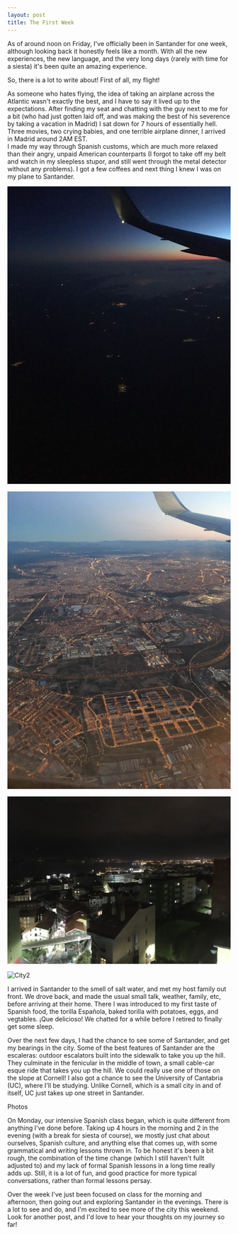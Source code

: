 ```yaml
---
layout: post
title: The First Week
---
```


As of around noon on Friday, I've officially been in Santander for one week, although looking back it honestly feels like a month.  With all the new experiences, the new language, and the very long days (rarely with time for a siesta) it's been quite an amazing experience.

So, there is a lot to write about!  First of all, my flight!

As someone who hates flying, the idea of taking an airplane across the Atlantic wasn't exactly the best, and I have to say it lived up to the expectations.  After finding my seat and chatting with the guy next to me for a bit (who had just gotten laid off, 
and was making the best of his severence by taking a vacation in Madrid) I sat down for 7 hours of essentially hell.  Three movies, two crying babies, and one terrible airplane dinner, I arrived in Madrid around 2AM EST.  
I made my way through Spanish customs, which are much more relaxed than their angry, unpaid American counterparts (I forgot to take off my belt and watch in my sleepless stupor, and still went through the metal detector without any problems).  I got a few coffees and next thing I knew I was on my plane to Santander.

![Sunrise](https://github.com/IanCullings/iancullings.github.io/blob/master/images/IMG_1866.JPG?raw=true)

![Madrid](/images/IMG_1877.JPG?raw=true)

![City](https://github.com/IanCullings/iancullings.github.io/blob/master/images/IMG_1895.JPG?raw=true)

![City2](https://github.com/IanCullings/iancullings.github.io/blob/master/images/IMG_1911.JPG?raw=true)

I arrived in Santander to the smell of salt water, and met my host family out front.  We drove back, and made the usual small talk, weather, family, etc, before arriving at their home.
There I was introduced to my first taste of Spanish food, the torilla Española, baked torilla with potatoes, eggs, and vegtables.  ¡Que delicioso!  We chatted for a while before I retired to finally get some sleep.

Over the next few days, I had the chance to see some of Santander, and get my bearings in the city.  Some of the best features of Santander are the escaleras: outdoor escalators 
built into the sidewalk to take you up the hill.  They culminate in the fenicular in the middle of town, a small cable-car esque ride that takes you up the hill.  We could really use one of those on the slope at Cornell!
I also got a chance to see the University of Cantabria (UC), where I'll be studying.  Unlike Cornell, which is a small city in and of itself, UC just takes up one street in Santander.  

Photos

On Monday, our intensive Spanish class began, which is quite different from anything I've done before.  Taking up 4 hours in the morning and 2 in the evening (with a break for siesta of course), we
mostly just chat about ourselves, Spanish culture, and anything else that comes up, with some grammatical and writing lessons thrown in.  To be honest it's been a bit rough, the combination of the time change (which I still haven't fullt adjusted to) 
and my lack of formal Spanish lessons in a long time really adds up.  Still, it is a lot of fun, and good practice for more typical conversations, rather than formal lessons persay.

Over the week I've just been focused on class for the morning and afternoon, then going out and exploring Santander in the evenings.  There is a lot to see and do, and I'm excited to see more of the city this weekend.  Look for another post, and I'd love to hear your thoughts on my journey so far!

